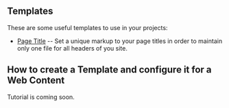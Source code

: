 ## Templates

These are some useful templates to use in your projects:

* [Page Title](templates/examples/page-title-template.ftl) -- Set a unique markup to your page titles in order to maintain only one file for all headers of you site.

## How to create a Template and configure it for a Web Content

Tutorial is coming soon.
